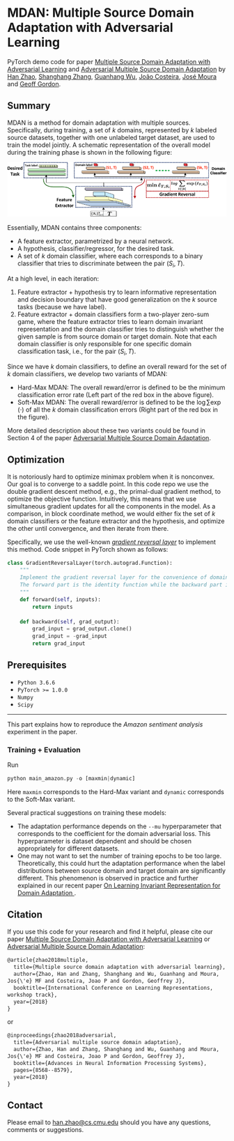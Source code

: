 # MDAN: Multiple Source Domain Adaptation with Adversarial Learning

PyTorch demo code for paper [Multiple Source Domain Adaptation with Adversarial Learning](https://openreview.net/pdf?id=ryDNZZZAW) and [Adversarial Multiple Source Domain Adaptation](https://papers.nips.cc/paper/8075-adversarial-multiple-source-domain-adaptation.pdf) by [Han Zhao](http://www.cs.cmu.edu/~hzhao1/), [Shanghang Zhang](https://scholar.google.com/citations?user=voqw10cAAAAJ&hl=en), [Guanhang Wu](https://scholar.google.com/citations?user=0pF6i38AAAAJ&hl=en), [João Costeira](http://users.isr.ist.utl.pt/~jpc/), [José Moura](http://users.ece.cmu.edu/~moura/) and [Geoff Gordon](http://www.cs.cmu.edu/~ggordon/). 

## Summary

MDAN is a method for domain adaptation with multiple sources. Specifically, during training, a set of $k$ domains, represented by $k$ labeled source datasets, together with one unlabeled target dataset, are used to train the model jointly. A schematic representation of the overall model during the training phase is shown in the following figure:

![](./figures/arch.png)

Essentially, MDAN contains three components:

*   A feature extractor, parametrized by a neural network.
*   A hypothesis, classifier/regressor, for the desired task.
*   A set of $k$ domain classifier, where each corresponds to a binary classifier that tries to discriminate between the pair $(S_i, T)$.

At a high level, in each iteration:

1.  Feature extractor + hypothesis try to learn informative representation and decision boundary that have good generalization on the $k$ source tasks (because we have label).
2.  Feature extractor + domain classifiers form a two-player zero-sum game, where the feature extractor tries to learn domain invariant representation and the domain classifier tries to distinguish whether the given sample is from source domain or target domain. Note that each domain classifier is only responsible for one specific domain classification task, i.e., for the pair $(S_i, T)$.

Since we have $k$ domain classifiers, to define an overall reward for the set of $k$ domain classifiers, we develop two variants of MDAN:

*   Hard-Max MDAN:  The overall reward/error is defined to be the minimum classification error rate (Left part of the red box in the above figure).
*   Soft-Max MDAN:  The overall reward/error is defined to be the $\log\sum\exp(\cdot)$ of all the $k$ domain classification errors (Right part of the red box in the figure).

More detailed description about these two variants could be found in Section 4 of the paper [Adversarial Multiple Source Domain Adaptation](https://papers.nips.cc/paper/8075-adversarial-multiple-source-domain-adaptation.pdf). 

## Optimization

It is notoriously hard to optimize minimax problem when it is nonconvex. Our goal is to converge to a saddle point. In this code repo we use the double gradient descent method, e.g., the primal-dual gradient method, to optimize the objective function. Intuitively, this means that we use simultaneous gradient updates for all the components in the model. As a comparison, in block coordinate method, we would either fix the set of $k$ domain classifiers or the feature extractor and the hypothesis, and optimize the other until convergence, and then iterate from there. 

Specifically, we use the well-known *[gradient reversal layer](https://arxiv.org/abs/1409.7495)* to implement this method. Code snippet in PyTorch shown as follows:

```python
class GradientReversalLayer(torch.autograd.Function):
    """
    Implement the gradient reversal layer for the convenience of domain adaptation neural network.
    The forward part is the identity function while the backward part is the negative function.
    """
    def forward(self, inputs):
        return inputs

    def backward(self, grad_output):
        grad_input = grad_output.clone()
        grad_input = -grad_input
        return grad_input
```

## Prerequisites

*   `Python 3.6.6`
*   `PyTorch >= 1.0.0`
*   `Numpy`
*   `Scipy`

__________

This part explains how to reproduce the *Amazon sentiment analysis* experiment in the paper. 

### Training + Evaluation

Run
```python
python main_amazon.py -o [maxmin|dynamic]
```
Here `maxmin` corresponds to the Hard-Max variant and `dynamic` corresponds to the Soft-Max variant. 

Several practical suggestions on training these models:

*   The adaptation performance depends on the `--mu` hyperparameter that corresponds to the coefficient for the domain adversarial loss. This hyperparameter is dataset dependent and should be chosen appropriately for different datasets. 
*   One may not want to set the number of training epochs to be too large. Theoretically, this could hurt the adaptation performance when the label distributions between source domain and target domain are significantly different. This phenomenon is observed in practice and further explained in our recent paper [On Learning Invariant Representation for Domain Adaptation
](https://arxiv.org/abs/1901.09453). 

## Citation
If you use this code for your research and find it helpful, please cite our paper [Multiple Source Domain Adaptation with Adversarial Learning](https://openreview.net/pdf?id=ryDNZZZAW) or [Adversarial Multiple Source Domain Adaptation](https://papers.nips.cc/paper/8075-adversarial-multiple-source-domain-adaptation.pdf):
```
@article{zhao2018multiple,
  title={Multiple source domain adaptation with adversarial learning},
  author={Zhao, Han and Zhang, Shanghang and Wu, Guanhang and Moura, Jos{\'e} MF and Costeira, Joao P and Gordon, Geoffrey J},
  booktitle={International Conference on Learning Representations, workshop track},
  year={2018}
}
```
or
```
@inproceedings{zhao2018adversarial,
  title={Adversarial multiple source domain adaptation},
  author={Zhao, Han and Zhang, Shanghang and Wu, Guanhang and Moura, Jos{\'e} MF and Costeira, Joao P and Gordon, Geoffrey J},
  booktitle={Advances in Neural Information Processing Systems},
  pages={8568--8579},
  year={2018}
}
```

## Contact
Please email to [han.zhao@cs.cmu.edu](mailto:han.zhao@cs.cmu.edu) should you have any questions, comments or suggestions.
